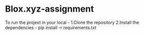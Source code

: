 # Blox.xyz-assignment

To run the projext in your local - 
1.Clone the repository 
2.Install the dependencies - pip install -r requirements.txt 
